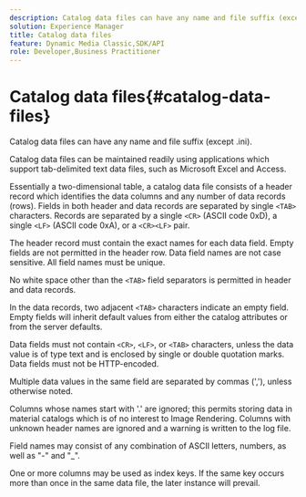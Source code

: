 ```yaml
---
description: Catalog data files can have any name and file suffix (except .ini).
solution: Experience Manager
title: Catalog data files
feature: Dynamic Media Classic,SDK/API
role: Developer,Business Practitioner
---
```


# Catalog data files{#catalog-data-files}

Catalog data files can have any name and file suffix (except .ini).

Catalog data files can be maintained readily using applications which support tab-delimited text data files, such as Microsoft Excel and Access.

Essentially a two-dimensional table, a catalog data file consists of a header record which identifies the data columns and any number of data records (rows). Fields in both header and data records are separated by single `<TAB>` characters. Records are separated by a single `<CR>` (ASCII code 0xD), a single `<LF>` (ASCII code 0xA), or a `<CR><LF>` pair.

The header record must contain the exact names for each data field. Empty fields are not permitted in the header row. Data field names are not case sensitive. All field names must be unique.

No white space other than the `<TAB>` field separators is permitted in header and data records.

In the data records, two adjacent `<TAB>` characters indicate an empty field. Empty fields will inherit default values from either the catalog attributes or from the server defaults.

Data fields must not contain `<CR>`, `<LF>`, or `<TAB>` characters, unless the data value is of type text and is enclosed by single or double quotation marks. Data fields must not be HTTP-encoded.

Multiple data values in the same field are separated by commas (','), unless otherwise noted.

Columns whose names start with '.' are ignored; this permits storing data in material catalogs which is of no interest to Image Rendering. Columns with unknown header names are ignored and a warning is written to the log file.

Field names may consist of any combination of ASCII letters, numbers, as well as "-" and "_".

One or more columns may be used as index keys. If the same key occurs more than once in the same data file, the later instance will prevail. 
